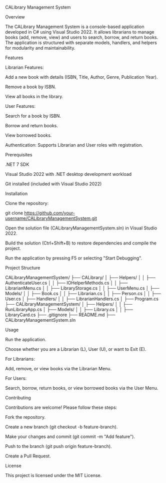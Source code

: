 CALibrary Management System

Overview

The CALibrary Management System is a console-based application developed in C# using Visual Studio 2022. It allows librarians to manage books (add, remove, view) and users to search, borrow, and return books. The application is structured with separate models, handlers, and helpers for modularity and maintainability.

Features





Librarian Features:





Add a new book with details (ISBN, Title, Author, Genre, Publication Year).



Remove a book by ISBN.



View all books in the library.



User Features:





Search for a book by ISBN.



Borrow and return books.



View borrowed books.



Authentication: Supports Librarian and User roles with registration.

Prerequisites





.NET 7 SDK



Visual Studio 2022 with .NET desktop development workload



Git installed (included with Visual Studio 2022)

Installation





Clone the repository:

git clone https://github.com/your-username/CALibraryManagementSystem.git



Open the solution file (CALibraryManagementSystem.sln) in Visual Studio 2022.



Build the solution (Ctrl+Shift+B) to restore dependencies and compile the project.



Run the application by pressing F5 or selecting "Start Debugging".

Project Structure

CALibraryManagementSystem/
├── CALibrary/
│   ├── Helpers/
│   │   ├── AuthenticateUser.cs
│   │   ├── IOHelperMethods.cs
│   │   ├── LibrarianMenu.cs
│   │   ├── LibraryStorage.cs
│   │   ├── UserMenu.cs
│   ├── Models/
│   │   ├── Book.cs
│   │   ├── Librarian.cs
│   │   ├── Person.cs
│   │   ├── User.cs
│   ├── Handlers/
│   │   ├── LibrarianHandlers.cs
│   ├── Program.cs
├── CALibraryManagementSystem/
│   ├── Helpers/
│   │   ├── RunLibraryApp.cs
│   ├── Models/
│   │   ├── Library.cs
│   │   ├── LibraryCard.cs
├── .gitignore
├── README.md
├── CALibraryManagementSystem.sln

Usage





Run the application.



Choose whether you are a Librarian (L), User (U), or want to Exit (E).



For Librarians:





Add, remove, or view books via the Librarian Menu.



For Users:





Search, borrow, return books, or view borrowed books via the User Menu.

Contributing

Contributions are welcome! Please follow these steps:





Fork the repository.



Create a new branch (git checkout -b feature-branch).



Make your changes and commit (git commit -m "Add feature").



Push to the branch (git push origin feature-branch).



Create a Pull Request.

License

This project is licensed under the MIT License.